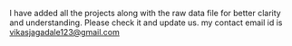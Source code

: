 I have added all the projects along with the raw data file for better clarity and understanding.
Please check it and update us. 
my contact email id is   vikasjagadale123@gmail.com
